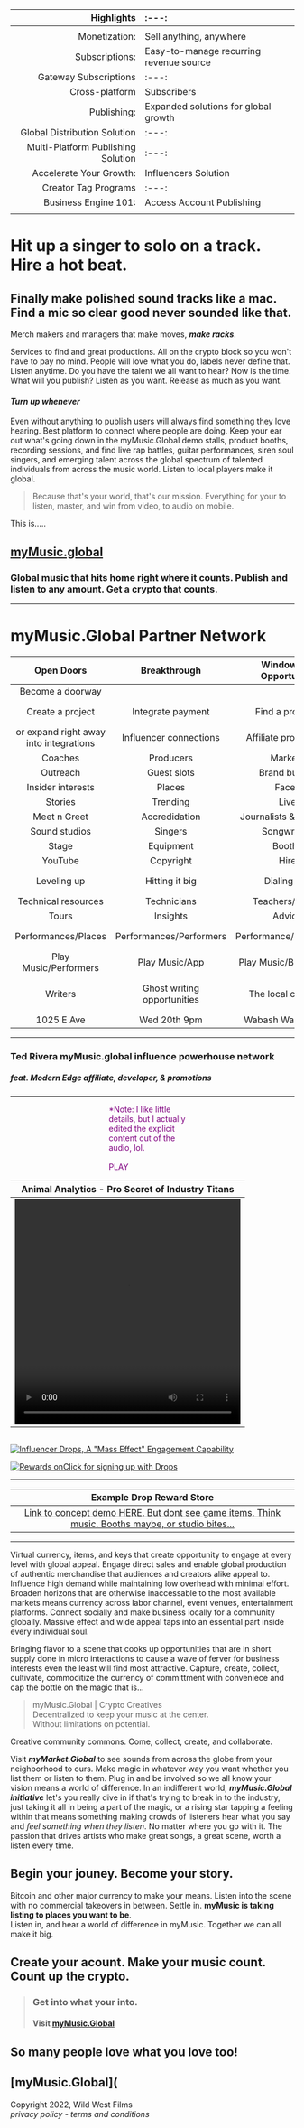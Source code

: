 

| Highlights | :---: | 
| ---: | :--- |
| | |
| Monetization: | Sell anything, anywhere | 
| Subscriptions: | Easy-to-manage recurring revenue source |
| Gateway Subscriptions | :---: |  
| Cross-platform | Subscribers |
| Publishing: | Expanded solutions for global growth |
| Global Distribution Solution | :---: |
| Multi-Platform Publishing Solution | :---: | 
| Accelerate Your Growth: | Influencers Solution |
| Creator Tag Programs | :---: |
| Business Engine 101: | Access Account Publishing |
|  |  | 

     

# Hit up a singer to solo on a track. Hire a hot beat.
## Finally make polished sound tracks like a mac.  Find a mic so clear good never sounded like that.  

Merch makers and managers that make moves, ***make racks***.  

Services to find and great productions.  All on the crypto block so you won't have to pay no mind.  People will love what you do, labels never define that.  Listen anytime. Do you have the talent we all want to hear?  Now is the time. What will you publish?  Listen as you want. Release as much as you want. 
#### ***Turn up whenever***  
  
Even without anything to publish users will always find something they love hearing.  Best platform to connect where people are doing. Keep your ear out what's going down in the myMusic.Global demo stalls, product booths, recording sessions, and find live rap battles, guitar performances, siren soul singers, and emerging talent across the global spectrum of talented individuals from across the music world. Listen to local players make it global.  

> Because that's your world, that's our mission. 
> Everything for your to listen, master, and win from video, to audio on mobile.  

This is.....

## [myMusic.global](http://mymusic.global) 
### Global music that hits home right where it counts. Publish and listen to any amount. Get a crypto that counts. 

________________________________________________________________________________________________________________________

# myMusic.Global Partner Network

| Open Doors | Breakthrough | Windows of Opportunity | Like It Or | Follow Us |
| :---: | :---: | :---: | :---: | :---: |
| Become a doorway | | | | |
| Create a project | Integrate payment | Find a program | Get started with features | how-to's |   
| or expand right away into integrations | Influencer connections | Affiliate promotions | Referal Signing | Media outlet | 
| Coaches | Producers | Markets | Insight | Audiences | 
| Outreach | Guest slots |  Brand builder | Promoters | Communications |
| Insider interests | Places | Faces | Gigs | Interviews |
| Stories | Trending | Live | Watch | Listen |
| Meet n Greet | Accredidation | Journalists & bloggers | Photo ops | Public opportunities |
| Sound studios | Singers | Songwriters | Instruments/Gear | Inststramentals/Sounds |
| Stage | Equipment | Booths | Management | Promotions | Television |
| YouTube | Copyright | Hire | Search | Offers | Starting out |
| Leveling up | Hitting it big | Dialing it in | Digging into requirements | Tech/Equipment |
| Technical resources | Technicians | Teachers/Tutors | Makers | Categories |
| Tours | Insights | Advice | Fame/Fortune | The Grind/Hustle | 
| Performances/Places | Performances/Performers | Performance/Equipment | Performance/Help/Cast Crew | Play music/Listen | 
| Play Music/Performers | Play Music/App | Play Music/Businesses | Musak | Playwrite music |
| Writers | Ghost writing opportunities | The local columns | (resurrect the notorious band gig listings) | "Drummer wanted | 
| 1025 E Ave | Wed 20th 9pm | Wabash Washington | Band tryouts | Rock Music." |
 
____________________________________  

### Ted Rivera myMusic.global influence powerhouse network
##### feat. Modern Edge affiliate, developer, & promotions
--------------------------------------------------------------------------------------------------

<div style="width:100%;display:flex;align-items:center;flex-flow:row wrap;justify-content:center;"><a onclick="playAd()" id="promo" style="display:inline-block;color:purple;padding-right:5px;float:left;max-width:150px;cursor:pointer;">*Note: I like little details, but I actually edited the explicit content out of the audio, lol.<br><br>PLAY</a>

| Animal Analytics - Pro Secret of Industry Titans |
| :---: |
| <video id="ad" width="400" height="400" controls><source src="Animal-analytics.mp4" type="video/mp4"></video> |

</div>

<script>function playAd(){var ad = document.getElementById("ad"); ad.play();}</script>

[![Influencer Drops, A "Mass Effect" Engagement Capability](Twitch-drops.png)](../../rss/dx/ldap-tracking.md)

[![Rewards onClick for signing up with Drops](influencer-rewards.png)](../../rss/dx/ldap-tracking.md)
__________________________________________________________________________________________________
| Example Drop Reward Store |
| :---: |
| [Link to concept demo HERE. But dont see game items. Think music. Booths maybe, or studio bites...](https://livedemo.xsolla.com/store-demo/?_xm=3001.210077834306191398#/) |

__________________________________

Virtual currency, items, and keys that create opportunity to engage at every level with global appeal.  Engage direct sales and enable global production of authentic merchandise that audiences and creators alike appeal to.  Influence high demand while maintaining low overhead with minimal effort. Broaden horizons that are otherwise inaccessable to the most available markets means currency across labor channel, event venues, entertainment platforms.  Connect socially and make business locally for a community globally.  Massive effect and wide appeal taps into an essential part inside every individual soul.  

Bringing flavor to a scene that cooks up opportunities that are in short supply done in micro interactions to cause a wave of ferver for business interests even the least will find most attractive.  Capture, create, collect, cultivate, commoditize the currency of committment with conveniece and cap the bottle on the magic that is... 

> myMusic.Global | Crypto Creatives \
> Decentralized to keep your music at the center. \
> Without limitations on potential.

Creative community commons.  Come, collect, create, and collaborate. 

Visit ***myMarket.Global*** to see sounds from across the globe from your neighborhood to ours. Make magic in whatever way you want whether you list them or listen to them.  Plug in and be involved so we all know your vision means a world of difference.  In an indifferent world, ***myMusic.Global initiative*** let's you really dive in if that's trying to break in to the industry, just taking it all in being a part of the magic, or a rising star tapping a feeling within that means something making crowds of listeners hear what you say and *feel something when they listen*.  No matter where you go with it. The passion that drives artists who make great songs, a great scene, worth a listen every time.

## Begin your jouney. Become your story.  

Bitcoin and other major currency to make your means. Listen into the scene with no commercial takeovers in between.  Settle in. **myMusic is taking listing to places you want to be**.  
Listen in, and hear a world of difference in myMusic.  Together we can all make it big. 

## Create your acount. Make your music count. Count up the crypto.

> ### Get into what your into. 
> #### Visit [ myMusic.Global ](https://xd.adobe.com/view/9501c7e4-5067-41bb-411e-19c7d1559810-e330/?fullscreen&hints=off)

## So many people love what you love too!

## [myMusic.Global](

Copyright 2022, Wild West Films \
*privacy policy - terms and conditions*
 